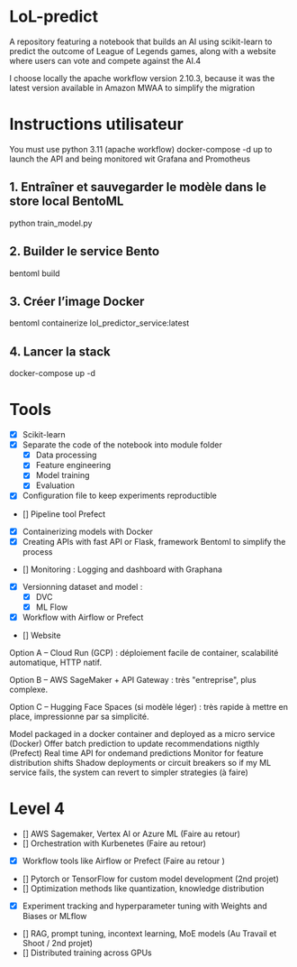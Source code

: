 # LoL-predict
A repository featuring a notebook that builds an AI using scikit-learn to predict the outcome of League of Legends games, along with a website where users can vote and compete against the AI.4

I choose locally the apache workflow version 2.10.3, because it was the latest version available in Amazon MWAA to simplify the migration

# Instructions utilisateur
You must use python 3.11 (apache workflow)
docker-compose -d up to launch the API and being monitored wit  Grafana and Promotheus 
## 1. Entraîner et sauvegarder le modèle dans le store local BentoML
python train_model.py

## 2. Builder le service Bento
bentoml build

## 3. Créer l’image Docker
bentoml containerize lol_predictor_service:latest

## 4. Lancer la stack
docker-compose up -d

# Tools
- [x] Scikit-learn
- [X] Separate the code of the notebook into module folder
    - [X] Data processing
    - [X] Feature engineering
    - [X] Model training
    - [X] Evaluation
- [X] Configuration file to keep experiments reproductible
- [] Pipeline tool Prefect
- [X] Containerizing models with Docker
- [X] Creating APIs with fast API or Flask, framework Bentoml to simplify the process
- [] Monitoring : Logging and dashboard with Graphana 
- [X] Versionning dataset and model :
    - [X] DVC 
    - [X] ML Flow
- [X] Workflow with Airflow or Prefect
- [] Website

Option A – Cloud Run (GCP) : déploiement facile de container, scalabilité automatique, HTTP natif.

Option B – AWS SageMaker + API Gateway : très "entreprise", plus complexe.

Option C – Hugging Face Spaces (si modèle léger) : très rapide à mettre en place, impressionne par sa simplicité.

Model packaged in a docker container and deployed as a micro service (Docker)
Offer batch prediction to update recommendations nigthly (Prefect)
Real time API for ondemand predictions
Monitor for feature distribution shifts
Shadow deployments or circuit breakers so if my ML service fails, the system can revert to simpler strategies (à faire)

# Level 4 
- [] AWS Sagemaker, Vertex AI or Azure ML (Faire au retour)
- [] Orchestration with Kurbenetes (Faire au retour)
- [X] Workflow tools like Airflow or Prefect (Faire au retour )
- [] Pytorch or TensorFlow for custom model development (2nd projet)
- [] Optimization methods like quantization, knowledge distribution
- [X] Experiment tracking and hyperparameter tuning with Weights and Biases or MLflow
- [] RAG, prompt tuning, incontext learning, MoE models (Au Travail et Shoot / 2nd projet)
- [] Distributed training across GPUs
